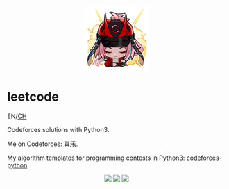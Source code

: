 <p align="center">
  <img src="resources/rappa_emoji_2.png" style="width: 30%; height: auto;">
</p>

# leetcode

EN/[CH](README_CN.md)

Codeforces solutions with Python3. 

Me on Codeforces:  [喜乐](https://codeforces.com/profile/PKU_xile).

My algorithm templates for programming contests in Python3: [codeforces-python](https://github.com/xile42/codeforces-python).


<p align="center">
  <img src="https://img.shields.io/badge/language-Python3-yellow.svg?style=flat-square">
  <img src="https://img.shields.io/badge/progress-48%20%2F%209999+-ff69b4.svg?style=flat-square">
  <img src="https://img.shields.io/badge/license-MIT-orange.svg?style=flat-square">
</p>
